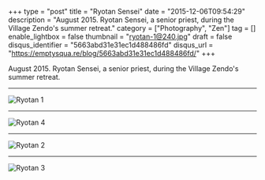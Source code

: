 +++
type = "post"
title = "Ryotan Sensei"
date = "2015-12-06T09:54:29"
description = "August 2015. Ryotan Sensei, a senior priest, during the Village Zendo's summer retreat."
category = ["Photography", "Zen"]
tag = []
enable_lightbox = false
thumbnail = "ryotan-1@240.jpg"
draft = false
disqus_identifier = "5663abd31e31ec1d488486fd"
disqus_url = "https://emptysqua.re/blog/5663abd31e31ec1d488486fd/"
+++

<p>August 2015. Ryotan Sensei, a senior priest, during the Village Zendo's summer retreat.</p>
<hr />
<p><img style="display:block; margin-left:auto; margin-right:auto;" src="ryotan-1.jpg" alt="Ryotan 1" title="Ryotan 1" /></p>
<hr />
<p><img style="display:block; margin-left:auto; margin-right:auto;" src="ryotan-4.jpg" alt="Ryotan 4" title="Ryotan 4" /></p>
<hr />
<p><img style="display:block; margin-left:auto; margin-right:auto;" src="ryotan-2.jpg" alt="Ryotan 2" title="Ryotan 2" /></p>
<hr />
<p><img style="display:block; margin-left:auto; margin-right:auto;" src="ryotan-3.jpg" alt="Ryotan 3" title="Ryotan 3" /></p>

